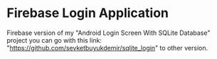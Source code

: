 # Firebase Login Application

Firebase version of my "Android Login Screen With SQLite Database" project you can go with this link: "https://github.com/sevketbuyukdemir/sqlite_login" 
to other version.
